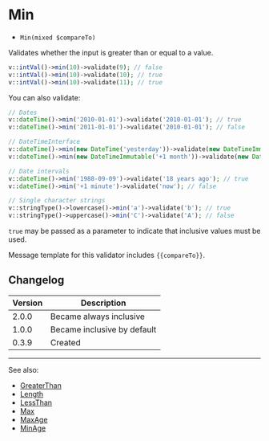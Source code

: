 # Min

- `Min(mixed $compareTo)`

Validates whether the input is greater than or equal to a value.

```php
v::intVal()->min(10)->validate(9); // false
v::intVal()->min(10)->validate(10); // true
v::intVal()->min(10)->validate(11); // true
```

You can also validate:

```php
// Dates
v::dateTime()->min('2010-01-01')->validate('2010-01-01'); // true
v::dateTime()->min('2011-01-01')->validate('2010-01-01'); // false

// DateTimeInterface
v::dateTime()->min(new DateTime('yesterday'))->validate(new DateTimeImmutable('tomorrow')); // true
v::dateTime()->min(new DateTimeImmutable('+1 month'))->validate(new DateTime('today')); // false

// Date intervals
v::dateTime()->min('1988-09-09')->validate('18 years ago'); // true
v::dateTime()->min('+1 minute')->validate('now'); // false

// Single character strings
v::stringType()->lowercase()->min('a')->validate('b'); // true
v::stringType()->uppercase()->min('C')->validate('A'); // false
```

`true` may be passed as a parameter to indicate that inclusive
values must be used.

Message template for this validator includes `{{compareTo}}`.

## Changelog

Version | Description
--------|-------------
  2.0.0 | Became always inclusive
  1.0.0 | Became inclusive by default
  0.3.9 | Created

***
See also:

- [GreaterThan](GreaterThan.md)
- [Length](Length.md)
- [LessThan](LessThan.md)
- [Max](Max.md)
- [MaxAge](MaxAge.md)
- [MinAge](MinAge.md)

